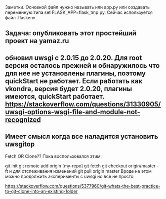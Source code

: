 Заметки.
Основной файл нужно называть или app.py или создавать переменную:типа set FLASK_APP=flask_tmp.py.
Сейчас используется файл .flaskenv

Задача: опубликовать этот простейший проект на yamaz.ru
-------------
обновил uwsgi c 2.0.15 до 2.0.20. Для root версия осталось прежней
и обнаружилось что для нее не установлены плагины, поэтому quickStart
не работает. Если работать как vkondra,  версия будет 2.0.20, плагины
имеются, quickStart работает. 
https://stackoverflow.com/questions/31330905/uwsgi-options-wsgi-file-and-module-not-recognized
----------------
Имеет смысл когда все наладится установить uwsgitop 
----------------

Fetch OR Clone??
Пока воспользовался этим:

git init
git remote add origin [my-repo]
git fetch
git checkout origin/master -ft
и для отслеживания изменений
git pull origin master
Вроде на этом можно продолжить эксперименты с uwsgi
но все не просто


https://stackoverflow.com/questions/5377960/git-whats-the-best-practice-to-git-clone-into-an-existing-folder

